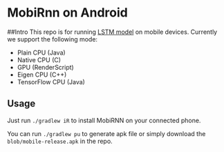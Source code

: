 # MobiRnn on Android

##Intro
This repo is for running [LSTM model](https://github.com/csarron/lstm_har) on mobile devices. 
Currently we support the following mode:
- Plain CPU (Java)
- Native CPU (C)
- GPU (RenderScript)
- Eigen CPU (C++)
- TensorFlow CPU (Java)

## Usage
Just run `./gradlew iR` to install MobiRNN on your connected phone. 

You can run `./gradlew pu` to generate apk file or simply download the `blob/mobile-release.apk` in the repo.


